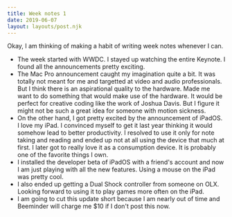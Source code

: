 ```yaml
---
title: Week notes 1
date: 2019-06-07
layout: layouts/post.njk
---
```


Okay, I am thinking of making a habit of writing week notes whenever I can.

- The week started with WWDC. I stayed up watching the entire Keynote. I found all the announcements pretty exciting.
- The Mac Pro announcement caught my imagination quite a bit. It was totally not meant for me and targetted at video and audio professionals. But I think there is an aspirational quality to the hardware. Made me want to do something that would make use of the hardware. It would be perfect for creative coding like the work of Joshua Davis. But I figure it might not be such a great idea for someone with motion sickness.
- On the other hand, I got pretty excited by the announcement of iPadOS. I love my iPad. I convinced myself to get it last year thinking it would somehow lead to better productivity. I resolved to use it only for note taking and reading and ended up not at all using the device that much at first. I later got to really love it as a consumption device. It is probably one of the favorite things I own. 
- I installed the developer beta of iPadOS with a friend's account and now I am just playing with all the new features. Using a mouse on the iPad was pretty cool. 
- I also ended up getting a Dual Shock controller from someone on OLX. Looking forward to using it to play games more often on the iPad.
- I am going to cut this update short because I am nearly out of time and Beeminder will charge me $10 if I don't post this now.